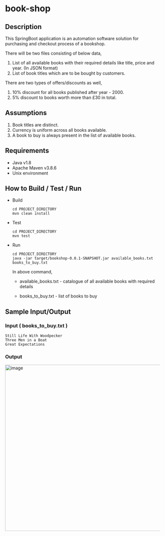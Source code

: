 # book-shop

## Description
This SpringBoot application is an automation software solution for purchasing and checkout process of a bookshop.

There will be two files consisting of below data,
1. List of all available books with their required details like title, price and year. (In JSON format)
2. List of book titles which are to be bought by customers.

There are two types of offers/discounts as well,
1. 10% discount for all books published after year - 2000.
2. 5% discount to books worth more than £30 in total.


## Assumptions
1. Book titles are distinct.
2. Currency is uniform across all books available.
3. A book to buy is always present in the list of available books.


## Requirements
- Java v1.8
- Apache Maven v3.8.6
- Unix environment


## How to Build / Test / Run
- Build
    ```
    cd PROJECT_DIRECTORY
    mvn clean install
    ```
- Test
    ```
    cd PROJECT_DIRECTORY
    mvn test
    ```
- Run
    ```
    cd PROJECT_DIRECTORY
    java -jar target/bookshop-0.0.1-SNAPSHOT.jar available_books.txt books_to_buy.txt
    ```
    In above command, 
    
    - available_books.txt - catalogue of all available books with required details
    
    - books_to_buy.txt - list of books to buy


## Sample Input/Output

### Input ( books_to_buy.txt )
  ```
  Still Life With Woodpecker
  Three Men in a Boat
  Great Expectations
  ```
### Output
<img width="541" alt="image" src="https://user-images.githubusercontent.com/30280454/184234201-b754b89c-b8ab-439d-940a-5eaa2503b8ea.png">


